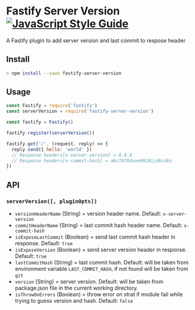 # Fastify Server Version [![JavaScript Style Guide](https://img.shields.io/badge/code_style-standard-brightgreen.svg)](https://standardjs.com)

A Fastify plugin to add server version and last commit to respose header

## Install

```bash
> npm install --save fastify-server-version
```

## Usage

```javascript
const Fastify = require('fastify')
const serverVersion = require('fastify-server-version')

const fastify = Fastify()

fastify.register(serverVersion())

fastify.get('/', (request, reply) => {
  reply.send({ hello: 'world' })
  // Response headers[x-server-version] = 8.8.8
  // Response headers[x-commit-hash] = abc7878dvee0920ijdksdks
})

```

## API

### `serverVersion([, pluginOpts])`

* `versionHeaderName` (String) = version header name. Default: `x-server-version`
* `commitHeaderName` (String) = last commit hash header name. Default: `x-commit-hash`
* `isExposeLastCommit` (Boolean) = send last commit hash header in response. Default: `true`
* `isExposeVersion` (Boolean) = send server version header in response. Default: `true`
* `lastCommitHash` (String) = last commit hash. Default: will be taken from environment variable `LAST_COMMIT_HASH`, if not found will be taken from `git`
* `version` (String) = server version. Default: will be taken from package.json file in the current working directory.
* `isThrowOnErrors` (Boolean) = throw error on strat if module fail while trying to guess version and hash. Default: `false`
